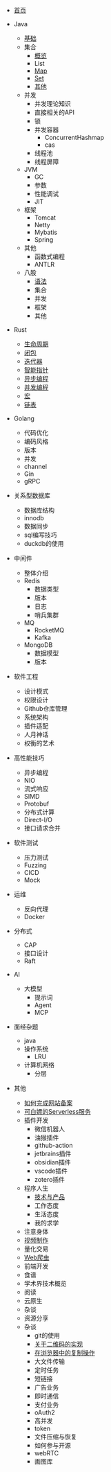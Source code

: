 * [首页](/)
* Java
    * [基础](java/基础.md)
    * 集合
        * [概览](java/集合/概览.md)
        * List
        * [Map](java/集合/Map.md)
        * [Set](java/集合/Set.md)
        * [其他](java/集合/其他.md)
    * 并发
        * 并发理论知识
        * 直接相关的API
        * 锁
        * 并发容器
            * ConcurrentHashmap
            * cas
        * 线程池
        * 线程屏障
    * JVM
        * GC
        * 参数
        * 性能调试
        * JIT
    * 框架
        * Tomcat
        * Netty
        * Mybatis
        * Spring
    * 其他
        * 函数式编程
        * ANTLR
    * 八股
        * [语法](java/八股/语法.md)
        * 集合
        * 并发
        * 框架
        * 其他

* Rust
    * [生命周期](rust/生命周期.md)
    * [闭包](rust/闭包.md)
    * [迭代器](rust/迭代器.md)
    * [智能指针](rust/智能指针.md)
    * [异步编程](rust/异步编程.md)
    * [并发编程](rust/并发编程.md)
    * [宏](rust/宏.md)
    * [链表](rust/链表.md)

* Golang
    * 代码优化
    * 编码风格
    * 版本
    * 并发
    * channel
    * Gin
    * gRPC

* 关系型数据库
    * 数据库结构
    * innodb
    * 数据同步
    * sql编写技巧
    * duckdb的使用

* 中间件
    * 整体介绍
    * Redis
        * 数据类型
        * 版本
        * 日志
        * 哨兵集群
    * MQ
        * RocketMQ
        * Kafka
    * MongoDB
        * 数据模型
        * 版本


* 软件工程
    * 设计模式
    * 权限设计
    * Github仓库管理
    * 系统架构
    * 插件适配
    * 人月神话
    * 权衡的艺术

* 高性能技巧
    * 异步编程
    * NIO
    * 流式响应
    * SIMD
    * Protobuf
    * 分布式计算
    * Direct-I/O
    * 接口请求合并

* 软件测试
    * 压力测试
    * Fuzzing
    * CICD
    * Mock

* 运维
    * 反向代理
    * Docker

* 分布式
    * CAP
    * 接口设计
    * Raft

* AI
    * 大模型
        * 提示词
        * Agent
        * MCP

* 面经杂题
    * java
    * 操作系统
        * LRU
    * 计算机网络
        * 分层

* 其他
    * [如何完成网站备案](其他/如何完成网站备案.md)
    * [可白嫖的Serverless服务](其他/可白嫖的Serverless服务.md)
    * 插件开发
        * 微信机器人
        * 油猴插件
        * github-action
        * jetbrains插件
        * obsidian插件
        * vscode插件
        * zotero插件
    * 程序人生
        * [技术与产品](其他/程序人生/技术与产品.md)
        * 工作态度
        * 生活态度
        * 我的求学
    * 注意身体
    * [视频制作](其他/视频制作.md)
    * 量化交易
    * [Web爬虫](其他/Web爬虫.md)
    * 前端开发
    * 食谱
    * 学术界技术概览
    * 阅读
    * 云原生
    * 杂谈
    * 资源分享
    * 杂谈
        * git的使用
        * [关于二维码的实现](其他/杂技/关于二维码的实现.md)
        * [在浏览器中的复制操作](其他/杂技/在浏览器中的复制操作.md)
        * 大文件传输
        * 定时任务
        * 短链接
        * 广告业务
        * 即时通信
        * 支付业务
        * oAuth2
        * 高并发
        * token
        * 文件压缩与恢复
        * 如何参与开源
        * webRTC
        * 画图库